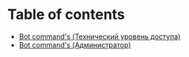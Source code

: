 # Table of contents

* [Bot command's \(Технический уровень доступа\)](README.md)
* [Bot command's \(Администратор\)](bot-commands-administrator.md)

